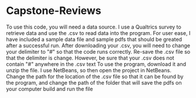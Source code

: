 # Capstone-Reviews

To use this code, you will need a data source. I use a Qualtrics survey to retrieve data and use the .csv to read data into the program. 
  For user ease, I have included a sample data file and sample pdfs that should be greated after a successful run.
After downloading your .csv, you will need to change your delimiter to "#" so that the code runs correctly. Re-save the .csv file so that the delimiter is change.
  However, be sure that your .csv does not contain "#" anywhere in the .csv text
To use the program, download it and unzip the file. I use NetBeans, so then open the project in NetBeans.
Change the path for the location of the .csv file so that it can be found by the program, and change the path of the folder that will save the pdfs on your computer
build and run the file
